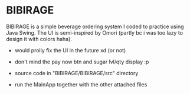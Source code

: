 # BIBIRAGE
BIBIRAGE is a simple beverage ordering system I coded to practice using Java Swing. The UI is semi-inspired by Omori (partly bc i was too lazy to design it with colors haha).

- would prolly fix the UI in the future xd (or not)
- don't mind the pay now btn and sugar lvl/qty display :p
  
- source code in "BIBIRAGE/BIBIRAGE/src" directory
- run the MainApp together with the other attached files
